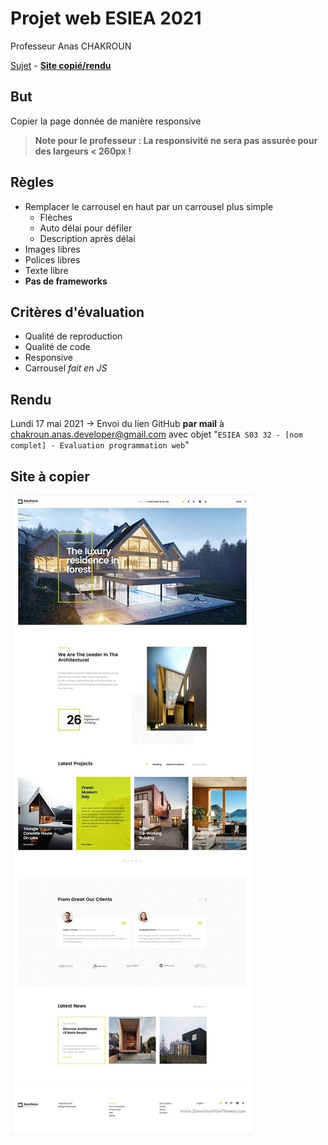 # Projet web ESIEA 2021
Professeur Anas CHAKROUN

<span>[Sujet](https://docs.google.com/document/d/1lb-uMzLFX5j1SYizT4z8LypalpZee6FAmU3vZ4fvMnY/edit) - **[Site copié/rendu](https://rasp-al.com/web2021/)**</span>

## But
Copier la page donnée de manière responsive

> **Note pour le professeur : La responsivité ne sera pas assurée pour des largeurs < 260px !**

## Règles
- Remplacer le carrousel en haut par un carrousel plus simple
  - Flèches
  - Auto délai pour défiler
  - Description après délai
- Images libres
- Polices libres
- Texte libre
- **Pas de frameworks**

## Critères d'évaluation
- Qualité de reproduction
- Qualité de code
- Responsive
- Carrousel _fait en JS_

## Rendu
Lundi 17 mai 2021 -> Envoi du lien GitHub **par mail** à chakroun.anas.developer@gmail.com avec objet "`ESIEA S03 32 - [nom complet] - Evaluation programmation web`"

## Site à copier
[![Site](assets/images/site.jpg)](https://paul-themes.com/wp/bauhaus/)
